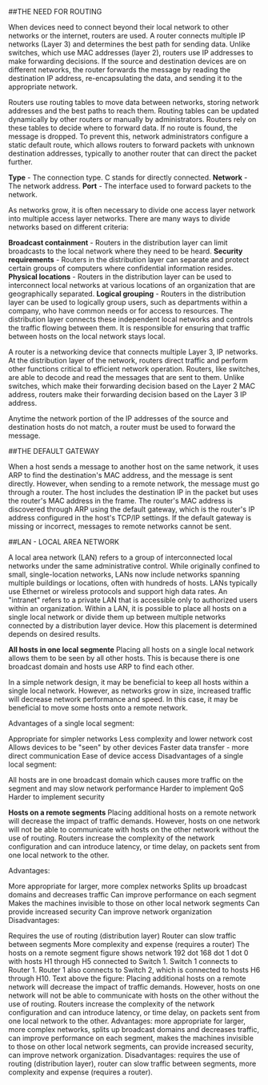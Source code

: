 ##THE NEED FOR ROUTING

When devices need to connect beyond their local network to other networks or the internet, routers are used. A router connects multiple IP networks (Layer 3) and determines the best path for sending data. Unlike switches, 
which use MAC addresses (layer 2), routers use IP addresses to make forwarding decisions. If the source and destination devices are on different networks, the router forwards the message by reading the destination IP address, 
re-encapsulating the data, and sending it to the appropriate network.

Routers use routing tables to move data between networks, storing network addresses and the best paths to reach them. Routing tables can be updated dynamically by other routers or manually by administrators. 
Routers rely on these tables to decide where to forward data. If no route is found, the message is dropped. To prevent this, network administrators configure a static default route, 
which allows routers to forward packets with unknown destination addresses, typically to another router that can direct the packet further.

**Type** - The connection type. C stands for directly connected.
**Network** - The network address.
**Port** - The interface used to forward packets to the network.

As networks grow, it is often necessary to divide one access layer network into multiple access layer networks. There are many ways to divide networks based on different criteria:

**Broadcast containment** - Routers in the distribution layer can limit broadcasts to the local network where they need to be heard.
**Security requirements** - Routers in the distribution layer can separate and protect certain groups of computers where confidential information resides.
**Physical locations** - Routers in the distribution layer can be used to interconnect local networks at various locations of an organization that are geographically separated.
**Logical grouping** - Routers in the distribution layer can be used to logically group users, such as departments within a company, who have common needs or for access to resources.
The distribution layer connects these independent local networks and controls the traffic flowing between them. It is responsible for ensuring that traffic between hosts on the local network stays local.

A router is a networking device that connects multiple Layer 3, IP networks. At the distribution layer of the network, routers direct traffic and perform other functions critical to efficient network operation. Routers, like switches, are able to decode and read the messages that are sent to them. Unlike switches, which make their forwarding decision based on the Layer 2 MAC address, routers make their forwarding decision based on the Layer 3 IP address.

Anytime the network portion of the IP addresses of the source and destination hosts do not match, a router must be used to forward the message.

##THE DEFAULT GATEWAY

When a host sends a message to another host on the same network, it uses ARP to find the destination's MAC address, and the message is sent directly. However, when sending to a remote network, the message must go through a router. 
The host includes the destination IP in the packet but uses the router's MAC address in the frame. The router's MAC address is discovered through ARP using the default gateway, which is the router's IP address configured in the host's TCP/IP settings. 
If the default gateway is missing or incorrect, messages to remote networks cannot be sent.

##LAN - LOCAL AREA NETWORK

A local area network (LAN) refers to a group of interconnected local networks under the same administrative control. While originally confined to small, single-location networks, LANs now include networks spanning multiple buildings or locations, 
often with hundreds of hosts. LANs typically use Ethernet or wireless protocols and support high data rates. An "intranet" refers to a private LAN that is accessible only to authorized users within an organization.
Within a LAN, it is possible to place all hosts on a single local network or divide them up between multiple networks connected by a distribution layer device. How this placement is determined depends on desired results.

**All hosts in one local segmente**
Placing all hosts on a single local network allows them to be seen by all other hosts. This is because there is one broadcast domain and hosts use ARP to find each other.

In a simple network design, it may be beneficial to keep all hosts within a single local network. However, as networks grow in size, increased traffic will decrease network performance and speed. In this case, it may be beneficial to move some hosts onto a remote network.

Advantages of a single local segment:

Appropriate for simpler networks
Less complexity and lower network cost
Allows devices to be "seen" by other devices
Faster data transfer - more direct communication
Ease of device access
Disadvantages of a single local segment:

All hosts are in one broadcast domain which causes more traffic on the segment and may slow network performance
Harder to implement QoS
Harder to implement security

**Hosts on a remote segments**
Placing additional hosts on a remote network will decrease the impact of traffic demands. However, hosts on one network will not be able to communicate with hosts on the other network without the use of routing. Routers increase the complexity of the network configuration and can introduce latency, or time delay, on packets sent from one local network to the other.

Advantages:

More appropriate for larger, more complex networks
Splits up broadcast domains and decreases traffic
Can improve performance on each segment
Makes the machines invisible to those on other local network segments
Can provide increased security
Can improve network organization
Disadvantages:

Requires the use of routing (distribution layer)
Router can slow traffic between segments
More complexity and expense (requires a router)
The hosts on a remote segment figure shows network 192 dot 168 dot 1 dot 0 with hosts H1 through H5 connected to Switch 1. Switch 1 connects to Router 1. Router 1 also connects to Switch 2, which is connected to hosts H6 through H10. Text above the figure: Placing additional hosts on a remote network will decrease the impact of traffic demands. However, hosts on one network will not be able to communicate with hosts on the other without the use of routing. Routers increase the complexity of the network configuration and can introduce latency, or time delay, on packets sent from one local network to the other. Advantages: more appropriate for larger, more complex networks, splits up broadcast domains and decreases traffic, can improve performance on each segment, makes the machines invisible to those on other local network segments, can provide increased security, can improve network organization. Disadvantages: requires the use of routing (distribution layer), router can slow traffic between segments, more complexity and expense (requires a router).
